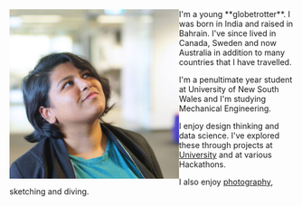 
<img src="upme.jpg" width="300" height="300" align="left">
I'm a young **globetrotter**.
I was born in India and raised in Bahrain. I've since lived in Canada, Sweden and now Australia in addition to many countries that I have travelled.

I'm a penultimate year student at University of New South Wales and I'm studying Mechanical Engineering.

I enjoy design thinking and data science.
I've explored these through projects at [University](https://goo.gl/NUzUTC) and at various Hackathons.

I also enjoy [photography](https://500px.com/aishwaryasahu), sketching and diving.
